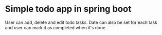 # Simple todo app in spring boot
User can add, delete and edit todo tasks. Date can also be set for each task and user can mark it as completed when it's done.
